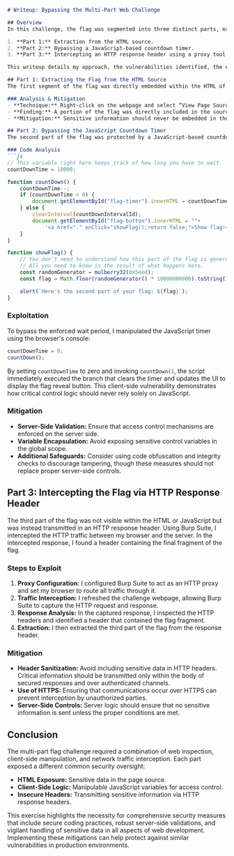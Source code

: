 ```markdown
# Writeup: Bypassing the Multi-Part Web Challenge

## Overview
In this challenge, the flag was segmented into three distinct parts, each obtained through a different technique. The challenge was designed to test fundamental web security skills by combining:

1. **Part 1:** Extraction from the HTML source.
2. **Part 2:** Bypassing a JavaScript-based countdown timer.
3. **Part 3:** Intercepting an HTTP response header using a proxy tool (e.g., Burp Suite).

This writeup details my approach, the vulnerabilities identified, the exploitation steps taken, and recommendations for mitigation.

## Part 1: Extracting the Flag from the HTML Source
The first segment of the flag was directly embedded within the HTML of the challenge webpage. By viewing the page source (using the browser’s “View Page Source” function), I was able to locate the flag fragment. This method underlines the risk of exposing sensitive data directly within client-side HTML.

### Analysis & Mitigation
- **Technique:** Right-click on the webpage and select “View Page Source” to inspect the underlying HTML.
- **Finding:** A portion of the flag was directly included in the source.
- **Mitigation:** Sensitive information should never be embedded in the HTML document. Instead, such data should be generated and transmitted only after proper authentication and authorization on the server side.

## Part 2: Bypassing the JavaScript Countdown Timer
The second part of the flag was protected by a JavaScript-based countdown timer. The timer was controlled by a global variable `countDownTime`, initially set to `10000`. The `countDown()` function decrements this variable until it reaches zero, at which point it enables a button that calls the `showFlag()` function to reveal the flag.

### Code Analysis
```js
// This variable right here keeps track of how long you have to wait.
countDownTime = 10000;

function countDown() {
    countDownTime--;
    if (countDownTime > 0) {
        document.getElementById("flag-timer").innerHTML = countDownTime;
    } else {
        clearInterval(countDownIntervalId);
        document.getElementById("flag-button").innerHTML = ""+
            '<a href="." onClick="showFlag();return false;">Show flag!</a>';
    }
}

function showFlag() {
    // You don't need to understand how this part of the flag is generated.
    // All you need to know is the result of what happens here.
    const randomGenerator = mulberry32(0x5eed);
    const flag = Math.floor(randomGenerator() * 10000000000).toString(16);

    alert(`Here's the second part of your flag: ${flag}`);
}
```

### Exploitation
To bypass the enforced wait period, I manipulated the JavaScript timer using the browser's console:
```js
countDownTime = 0;
countDown();
```
By setting `countDownTime` to zero and invoking `countDown()`, the script immediately executed the branch that clears the timer and updates the UI to display the flag reveal button. This client-side vulnerability demonstrates how critical control logic should never rely solely on JavaScript.

### Mitigation
- **Server-Side Validation:** Ensure that access control mechanisms are enforced on the server side.
- **Variable Encapsulation:** Avoid exposing sensitive control variables in the global scope.
- **Additional Safeguards:** Consider using code obfuscation and integrity checks to discourage tampering, though these measures should not replace proper server-side controls.

## Part 3: Intercepting the Flag via HTTP Response Header
The third part of the flag was not visible within the HTML or JavaScript but was instead transmitted in an HTTP response header. Using Burp Suite, I intercepted the HTTP traffic between my browser and the server. In the intercepted response, I found a header containing the final fragment of the flag.

### Steps to Exploit
1. **Proxy Configuration:** I configured Burp Suite to act as an HTTP proxy and set my browser to route all traffic through it.
2. **Traffic Interception:** I refreshed the challenge webpage, allowing Burp Suite to capture the HTTP request and response.
3. **Response Analysis:** In the captured response, I inspected the HTTP headers and identified a header that contained the flag fragment.
4. **Extraction:** I then extracted the third part of the flag from the response header.

### Mitigation
- **Header Sanitization:** Avoid including sensitive data in HTTP headers. Critical information should be transmitted only within the body of secured responses and over authenticated channels.
- **Use of HTTPS:** Ensuring that communications occur over HTTPS can prevent interception by unauthorized parties.
- **Server-Side Controls:** Server logic should ensure that no sensitive information is sent unless the proper conditions are met.

## Conclusion
The multi-part flag challenge required a combination of web inspection, client-side manipulation, and network traffic interception. Each part exposed a different common security oversight:
- **HTML Exposure:** Sensitive data in the page source.
- **Client-Side Logic:** Manipulable JavaScript variables for access control.
- **Insecure Headers:** Transmitting sensitive information via HTTP response headers.

This exercise highlights the necessity for comprehensive security measures that include secure coding practices, robust server-side validations, and vigilant handling of sensitive data in all aspects of web development. Implementing these mitigations can help protect against similar vulnerabilities in production environments.
```